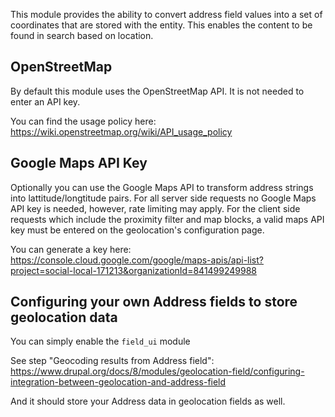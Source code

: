 This module provides the ability to convert address field values into a set of
coordinates that are stored with the entity. This enables the content to be 
found in search based on location.

## OpenStreetMap
By default this module uses the OpenStreetMap API. It is not needed to enter an API key. 

You can find the usage policy here:
https://wiki.openstreetmap.org/wiki/API_usage_policy

## Google Maps API Key
Optionally you can use the Google Maps API to transform address strings into 
lattitude/longtitude pairs. For all server side requests no Google Maps API
key is needed, however, rate limiting may apply. For the client side requests
which include the proximity filter and map blocks, a valid maps API key must
be entered on the geolocation's configuration page.

You can generate a key here:
https://console.cloud.google.com/google/maps-apis/api-list?project=social-local-171213&organizationId=841499249988

## Configuring your own Address fields to store geolocation data
You can simply enable the `field_ui` module

See step "Geocoding results from Address field": 
https://www.drupal.org/docs/8/modules/geolocation-field/configuring-integration-between-geolocation-and-address-field

And it should store your Address data in geolocation fields as well. 
